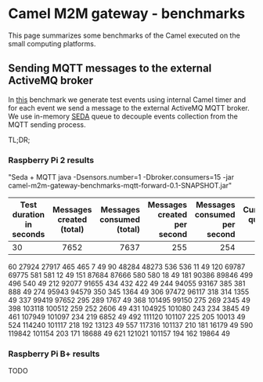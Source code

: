 # Camel M2M gateway - benchmarks

This page summarizes some benchmarks of the Camel executed on the small computing platforms.

## Sending MQTT messages to the external ActiveMQ broker

In [this](https://github.com/hekonsek/camel-m2m-gateway/tree/master/benchmarks/mqtt-forward) benchmark we generate
test events using internal Camel timer and for each event we send a message to the external ActiveMQ MQTT broker. We
use in-memory [SEDA](http://camel.apache.org/seda.html) queue to decouple events collection from the MQTT sending
process.

TL;DR;

### Raspberry Pi 2 results

"Seda + MQTT
 java -Dsensors.number=1 -Dbroker.consumers=15 -jar camel-m2m-gateway-benchmarks-mqtt-forward-0.1-SNAPSHOT.jar"

| Test duration in seconds | Messages created (total)    | Messages consumed (total)    | Messages created per second | Messages consumed per second | Current queue size | Thread count |
| -------------------------|:---------------------------:| ----------------------------:|----------------------------:|-----------------------------:|-------------------:|-------------:|
|30                        | 7652                        |	7637	                    | 255	                      | 254	                         | 15	              | 49           |

60	27924	27917	465	465	7	49
90	48284	48273	536	536	11	49
120	69787	69775	581	581	12	49
151	87684	87666	580	580	18	49
181	90386	89846	499	496	540	49
212	92077	91655	434	432	422	49
244	94055	93167	385	381	888	49
274	95943	94579	350	345	1364	49
306	97472	96117	318	314	1355	49
337	99419	97652	295	289	1767	49
368	101495	99150	275	269	2345	49
398	103118	100512	259	252	2606	49
431	104925	101080	243	234	3845	49
461	107949	101097	234	219	6852	49
492	111120	101107	225	205	10013	49
524	114240	101117	218	192	13123	49
557	117316	101137	210	181	16179	49
590	119842	101154	203	171	18688	49
621	121021	101157	194	162	19864	49

### Raspberry Pi B+ results

TODO
